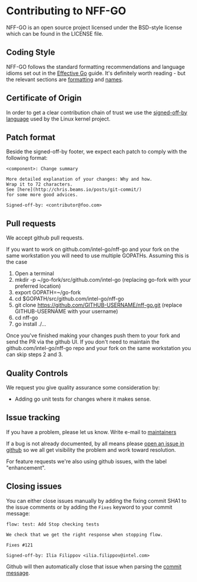 # Contributing to NFF-GO

NFF-GO is an open source project licensed under the BSD-style license which can be found in the LICENSE file.

## Coding Style

NFF-GO follows the standard formatting recommendations and language idioms set out
in the [Effective Go](https://golang.org/doc/effective_go.html) guide. It's
definitely worth reading - but the relevant sections are
[formatting](https://golang.org/doc/effective_go.html#formatting)
and [names](https://golang.org/doc/effective_go.html#names).

## Certificate of Origin

In order to get a clear contribution chain of trust we use the [signed-off-by language](https://01.org/community/signed-process)
used by the Linux kernel project.

## Patch format

Beside the signed-off-by footer, we expect each patch to comply with the following format:

```
<component>: Change summary

More detailed explanation of your changes: Why and how.
Wrap it to 72 characters.
See [here](http://chris.beams.io/posts/git-commit/)
for some more good advices.

Signed-off-by: <contributor@foo.com>
```

## Pull requests

We accept github pull requests.

If you want to work on github.com/intel-go/nff-go and your fork on the same workstation you will need to use multiple GOPATHs.  Assuming this is the case

1. Open a terminal
2. mkdir -p ~/go-fork/src/github.com/intel-go (replacing go-fork with your preferred location)
3. export GOPATH=~/go-fork
4. cd $GOPATH/src/github.com/intel-go/nff-go
5. git clone https://github.com/GITHUB-USERNAME/nff-go.git (replace GITHUB-USERNAME with your username)
6. cd nff-go
7. go install ./...

Once you've finished making your changes push them to your fork and send the PR via the github UI.  If you don't need to maintain the github.com/intel-go/nff-go repo and your fork on the same workstation you can skip steps 2 and 3.

## Quality Controls

We request you give quality assurance some consideration by:
* Adding go unit tests for changes where it makes sense.

## Issue tracking

If you have a problem, please let us know. Write e-mail to [maintainers](mailto:areg.melik-adamyan@intel.com)

If a bug is not already documented, by all means please [open an
issue in github](https://github.com/intel-go/NFF-GO/issues/new) so we all get visibility
the problem and work toward resolution.

For feature requests we're also using github issues, with the label
"enhancement".

## Closing issues

You can either close issues manually by adding the fixing commit SHA1 to the issue
comments or by adding the `Fixes` keyword to your commit message:

```
flow: test: Add Stop checking tests

We check that we get the right response when stopping flow.

Fixes #121

Signed-off-by: Ilia Filippov <ilia.filippov@intel.com>
```

Github will then automatically close that issue when parsing the
[commit message](https://help.github.com/articles/closing-issues-via-commit-messages/).
